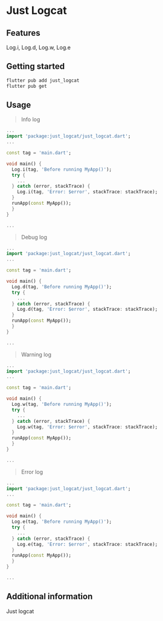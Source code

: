 # Just Logcat

## Features

Log.i, Log.d, Log.w, Log.e

## Getting started

```bash
flutter pub add just_logcat
flutter pub get
```

## Usage

> Info log

```dart
...
import 'package:just_logcat/just_logcat.dart';
...

const tag = 'main.dart';

void main() {
  Log.i(tag, 'Before running MyApp()');
  try {
    ...
  } catch (error, stackTrace) {
    Log.i(tag, 'Error: $error', stackTrace: stackTrace);
  }
  runApp(const MyApp());
  }
}

...
```

> Debug log

```dart
...
import 'package:just_logcat/just_logcat.dart';
...

const tag = 'main.dart';

void main() {
  Log.d(tag, 'Before running MyApp()');
  try {
    ...
  } catch (error, stackTrace) {
    Log.d(tag, 'Error: $error', stackTrace: stackTrace);
  }
  runApp(const MyApp());
  }
}

...
```

> Warning log

```dart
...
import 'package:just_logcat/just_logcat.dart';
...

const tag = 'main.dart';

void main() {
  Log.w(tag, 'Before running MyApp()');
  try {
    ...
  } catch (error, stackTrace) {
    Log.w(tag, 'Error: $error', stackTrace: stackTrace);
  }
  runApp(const MyApp());
  }
}

...
```

> Error log

```dart
...
import 'package:just_logcat/just_logcat.dart';
...

const tag = 'main.dart';

void main() {
  Log.e(tag, 'Before running MyApp()');
  try {
    ...
  } catch (error, stackTrace) {
    Log.e(tag, 'Error: $error', stackTrace: stackTrace);
  }
  runApp(const MyApp());
  }
}

...
```

## Additional information

Just logcat
